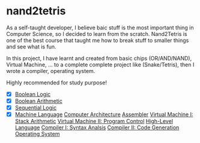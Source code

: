 # nand2tetris

As a self-taught developer, I believe baic stuff is the most important thing in Computer Science, so I decided to learn from the scratch. Nand2Tetris is one of the best 
course that taught me how to break stuff to smaller things and see what is fun. 

In this project, I have learnt and created from basic chips (OR/AND/NAND), Virtual Machine, ... to a complete complete project like (Snake/Tetris), then I wrote 
a compiler, operating system. 

Highly recommended for study purpose! 

- [x] [Boolean Logic](https://github.com/duyhuynh02/nand2tetris/tree/main/nand2tetris/projects/01)
- [x] [Boolean Arithmetic](https://github.com/duyhuynh02/nand2tetris/tree/main/nand2tetris/projects/02)
- [x] [Sequential Logic](https://github.com/duyhuynh02/nand2tetris/tree/main/nand2tetris/projects/03)
- [x] [Machine Language](https://github.com/duyhuynh02/nand2tetris/tree/main/nand2tetris/projects/04)
[Computer Architecture](https://github.com/duyhuynh02/nand2tetris/tree/main/nand2tetris/projects/05) 
[Assembler](https://github.com/duyhuynh02/nand2tetris/tree/main/nand2tetris/projects/06) 
[Virtual Machine I: Stack Arithmetic](https://github.com/duyhuynh02/nand2tetris/tree/main/nand2tetris/projects/07)
[Virtual Machine II: Program Control](https://github.com/duyhuynh02/nand2tetris/tree/main/nand2tetris/projects/08)
[High-Level Language](https://github.com/duyhuynh02/nand2tetris/tree/main/nand2tetris/projects/09) 
[Compiler I: Syntax Analsis](https://github.com/duyhuynh02/nand2tetris/tree/main/nand2tetris/projects/10) 
[Compiler II: Code Generation](https://github.com/duyhuynh02/nand2tetris/tree/main/nand2tetris/projects/11)
[Operating System](https://github.com/duyhuynh02/nand2tetris/tree/main/nand2tetris/projects/12) 
